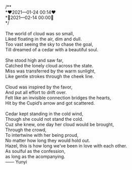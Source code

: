 <!DOCTYPE html PUBLIC "-//W3C//DTD XHTML 1.0 Transitional//EN" "http://www.w3.org/TR/xhtml1/DTD/xhtml1-transitional.dtd">
<html xmlns="http://www.w3.org/1999/xhtml">
<head>
<meta http-equiv="Content-Type" content="text/html; charset=utf-8" />
<title>Happy Valentine's Day</title>

<style type="text/css">
@font-face {
	font-family: digit;
	src: url('digital-7_mono.ttf') format("truetype");
}
</style>

<link href="css/default.css" type="text/css" rel="stylesheet">
<script type="text/javascript" src="js/jquery.js"></script>
<script type="text/javascript" src="js/garden.js"></script>
<script type="text/javascript" src="js/functions.js"></script>

</head>

<body>

<div id="mainDiv">
	<div id="content">
		<div id="code">
			<span class="comments">/**</span><br />
			<span class="space"><span class="comments">*❤️2021—01-24 00:14❤️</span><br />
			<span class="space"><span class="comments">*🌹2021—02-14 00:00🌹</span><br />
			<span class="space"><span class="comments">*/</span><br />
			<br />
			<span class="keyword">
			The world of cloud was so small,<br />
			Liked floating in the air, dim and dull.<br />
			Too vast seeing the sky to chase the goal,<br />
			Till dreamed of a cedar with a beautiful soul.<br />
			<br />
			She stood high and saw far,<br />
			Catched the lonely cloud across the state.<br />
			Miss was transferred by the warm sunlight,<br />
			Like gentle strokes through the cheek line.<br />
			<br />
			Cloud was inspired by the favor,<br />
			And put all effort to drift over.<br />
			Felt like an invisible connection bridges the hearts,<br />
			Hit by the Cupid’s arrow and got scattered.<br />
			<br />
			Cedar kept standing in the cold wind,<br />
			Though she could not stand the cold.<br />
			Cuz she knew, one day her cloud would be brought,<br />
			Through the crowd, <br />
			To intertwine with her being proud,<br />
			No matter how long they would hold out.<br />
			</span>
			<!--
			Boy name = <span class="keyword">Mr</span> LI<br />
			Girl name = <span class="keyword">Mrs</span> ZHANG<br />
			<span class="comments">// Fall in love river. </span><br />
			The boy love the girl;<br />
			<span class="comments">// They love each other.</span><br />
			The girl loved the boy;<br />
			<span class="comments">// AS time goes on.</span><br />
			The boy can not be separated the girl;<br />
			<span class="comments">// At the same time.</span><br />
			The girl can not be separated the boy;<br />
			<span class="comments">// Both wind and snow all over the sky.</span><br />
			<span class="comments">// Whether on foot or 5 kilometers.</span><br />
			<span class="keyword">The boy</span> very <span class="keyword">happy</span>;<br />
			<span class="keyword">The girl</span> is also very <span class="keyword">happy</span>;<br />
			<span class="placeholder"><span class="comments">// Whether it is right now</span><br />
			<span class="placeholder"><span class="comments">// Still in the distant future.</span><br />
			<span class="placeholder">The boy has but one dream;<br />
			<span class="comments">// The boy wants the girl could well have been happy.</span><br />
			<br>
			<br>
			I want to say:<br />
			Baby, I love you forever;<br />
			-->
		</div>
		<div id="loveHeart">
			<canvas id="garden"></canvas>
			<div id="words">
				<div id="messages">
					Hazel, this is how long we've been in love with each other.
					<div id="elapseClock"></div>
				</div>
				<div id="loveu">
					As soulful as the confession, <br/> as long as the acompanying. <br/>
					<div class="signature">—— Yunyi</div>
				</div>
			</div>
		</div>
	</div>
</div>

<script type="text/javascript">
var offsetX = $("#loveHeart").width() / 2;
var offsetY = $("#loveHeart").height() / 2 - 55;
var together = new Date();
together.setFullYear(2021, 0, 24);
together.setHours(0);
together.setMinutes(14);
together.setSeconds(0);

if (!document.createElement('canvas').getContext) {
	var msg = document.createElement("div");
	msg.id = "errorMsg";
	msg.innerHTML = "Your browser doesn't support HTML5!<br/>Recommend use Chrome 14+/IE 9+/Firefox 7+/Safari 4+"; 
	document.body.appendChild(msg);
	$("#code").css("display", "none")
	$("#copyright").css("position", "absolute");
	$("#copyright").css("bottom", "10px");
	document.execCommand("stop");
} else {
	setTimeout(function () {
		startHeartAnimation();
	}, 5000);

	timeElapse(together);
	setInterval(function () {
		timeElapse(together);
	}, 500);

	adjustCodePosition();
	$("#code").typewriter();
}
</script>
<div style="text-align:center;clear:both"></div>
</body>
</html>
